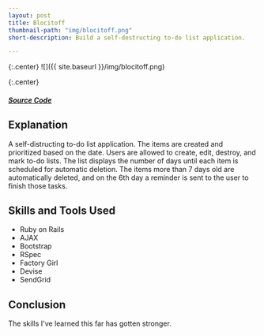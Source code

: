 ```yaml
---
layout: post
title: Blocitoff
thumbnail-path: "img/blocitoff.png"
short-description: Build a self-destructing to-do list application.

---
```


{:.center}
![]({{ site.baseurl }}/img/blocitoff.png)

{:.center}
<h5>
  <a href="https://github.com/sabrown84/Blocitoff/" class="button">
    Source Code
    <i class="fa fa-fw fa-github"></i>
  </a>
</h5>

## Explanation

A self-distructing to-do list application. The items are created and prioritized based on the date. Users are allowed to create, edit, destroy, and mark to-do lists. The list displays the number of days until each item is scheduled for automatic deletion. The items more than 7 days old are automatically deleted, and on the 6th day a reminder is sent to the user to finish those tasks. 

## Skills and Tools Used

* Ruby on Rails
* AJAX
* Bootstrap
* RSpec
* Factory Girl
* Devise
* SendGrid

## Conclusion

The skills I've learned this far has gotten stronger. 